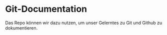 # Git-Documentation

Das Repo können wir dazu nutzen, um unser Gelerntes zu Git und Github zu dokumentieren.
